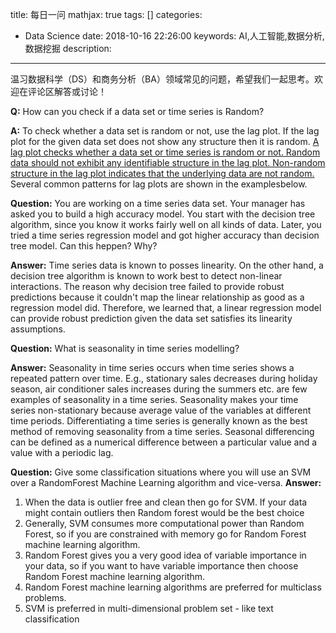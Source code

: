 title: 每日一问
mathjax: true
tags: []
categories:
  - Data Science
date: 2018-10-16 22:26:00
keywords: AI,人工智能,数据分析,数据挖掘
description:
---
温习数据科学（DS）和商务分析（BA）领域常见的问题，希望我们一起思考。欢迎在评论区解答或讨论！
<!--more-->

**Q:** How can you check if a data set or time series is Random?

**A:** To check whether a data set is random or not, use the lag plot. If the lag plot for the given data set does not show any structure then it is random.
[A lag plot checks whether a data set or time series is random or not. Random data should not exhibit any identifiable structure in the lag plot. Non-random structure in the lag plot indicates that the underlying data are not random.](https://www.itl.nist.gov/div898/handbook/eda/section3/lagplot.htm) Several common patterns for lag plots are shown in the examplesbelow.

**Question:** You are working on a time series data set. Your manager has asked you to build a high accuracy model. You start with the decision tree algorithm, since you know it works fairly well on all kinds of data. Later, you tried a time series regression model and got higher accuracy than decision tree model. Can this heppen? Why?

**Answer:** Time series data is known to posses linearity. On the other hand, a decision tree algorithm is known to work best to detect non-linear interactions. The reason why decision tree failed to provide robust predictions because it couldn't map the linear relationship as good as a regression model did. Therefore, we learned that, a linear regression model can provide robust prediction given the data set satisfies its linearity assumptions.

**Question:** What is seasonality in time series modelling?

**Answer:** 
Seasonality in time series occurs when time series shows a repeated pattern over time. E.g., stationary sales decreases during holiday season, air conditioner sales increases during the summers etc. are few examples of seasonality in a time series.
Seasonality makes your time series non-stationary because average value of the variables at different time periods. Differentiating a time series is generally known as the best method of removing seasonality from a time series. Seasonal differencing can be defined as a numerical difference between a particular value and a value with a periodic lag.

**Question:** Give some classification situations where you will use an SVM over a RandomForest Machine Learning algorithm and vice-versa.
**Answer:** 
 1. When the data is outlier free and clean then go for SVM. If your data might contain outliers then Random forest would be the best choice
 2. Generally, SVM consumes more computational power than Random Forest, so if you are constrained with memory go for Random Forest machine learning algorithm.
 3. Random Forest gives you a very good idea of variable importance in your data, so if you want to have variable importance then choose Random Forest machine learning algorithm.
 4. Random Forest machine learning algorithms are preferred for multiclass problems.
 5. SVM is preferred in multi-dimensional problem set - like text classification
